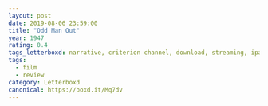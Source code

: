 ```yaml
---
layout: post 
date: 2019-08-06 23:59:00
title: "Odd Man Out"
year: 1947
rating: 0.4
tags_letterboxd: narrative, criterion channel, download, streaming, ipad, HDTV, plane, NYC
tags:
  - film
  - review
category: Letterboxd
canonical: https://boxd.it/Mq7dv
---
```

